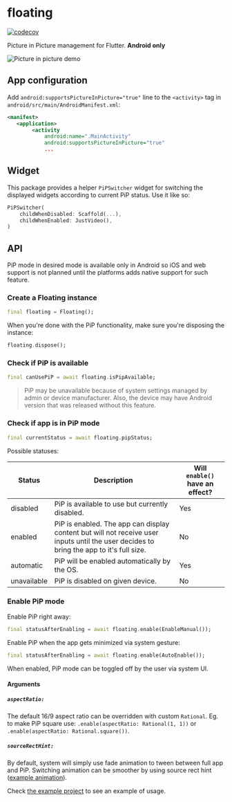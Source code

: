 # floating

[![codecov](https://codecov.io/gh/wrbl606/floating/graph/badge.svg?token=C41QR8ZOEP)](https://codecov.io/gh/wrbl606/floating)

Picture in Picture management for Flutter. **Android only**

![Picture in picture demo](https://wrbl.xyz/res/floating.gif)

## App configuration

Add `android:supportsPictureInPicture="true"` line to the `<activity>` tag in `android/src/main/AndroidManifest.xml`:

```xml
<manifest>
   <application>
        <activity
            android:name=".MainActivity"
            android:supportsPictureInPicture="true"
            ...
```

## Widget

This package provides a helper `PiPSwitcher` widget for switching the displayed widgets according to current PiP status. Use it like so:

```dart
PiPSwitcher(
    childWhenDisabled: Scaffold(...),
    childWhenEnabled: JustVideo(), 
)
```

## API

PiP mode in desired mode is available only in Android
so iOS and web support is not planned until
the platforms adds native support for such feature.

### Create a Floating instance

```dart
final floating = Floating();
```

When you're done with the PiP functionality, make sure you're
disposing the instance:

```dart
floating.dispose();
```

### Check if PiP is available

```dart
final canUsePiP = await floating.isPipAvailable;
```

> PiP may be unavailable because of system settings managed
> by admin or device manufacturer. Also, the device may
> have Android version that was released without this feature.

### Check if app is in PiP mode

```dart
final currentStatus = await floating.pipStatus;
```

Possible statuses:

| Status | Description | Will `enable()` have an effect? |
| ------ | ----------- | ------------------------------ |
| disabled | PiP is available to use but currently disabled. | Yes |
| enabled | PiP is enabled. The app can display content but will not receive user inputs until the user decides to bring the app to it's full size. | No |
| automatic | PiP will be enabled automatically by the OS. | Yes |
| unavailable | PiP is disabled on given device. | No |

### Enable PiP mode

Enable PiP right away:

```dart
final statusAfterEnabling = await floating.enable(EnableManual());
```

Enable PiP when the app gets minimized via system gesture:

```dart
final statusAfterEnabling = await floating.enable(AutoEnable());
```

When enabled, PiP mode can be toggled off by the user via system UI.

#### Arguments

##### `aspectRatio:`

The default 16/9 aspect ratio can be overridden with custom `Rational`.
Eg. to make PiP square use: `.enable(aspectRatio: Rational(1, 1))` or `.enable(aspectRatio: Rational.square())`.

##### `sourceRectHint:`

By default, system will simply use fade animation to tween between full app and PiP.
Switching animation can be smoother by using source rect hint ([example animation](https://developer.android.com/static/images/pip.mp4)).

Check [the example project](https://github.com/wrbl606/floating/blob/main/example/lib/main.dart) to see an example of usage.
